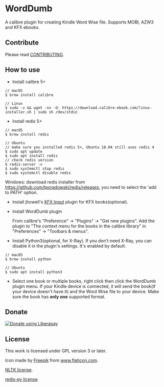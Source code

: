 # WordDumb

A calibre plugin for creating Kindle Word Wise file. Supports MOBI, AZW3 and KFX ebooks.

## Contribute

Please read [CONTRIBUTING](./docs/CONTRIBUTING.md).

## How to use

- Install calibre 5+

```
// macOS
$ brew install calibre

// Linux
$ sudo -v && wget -nv -O- https://download.calibre-ebook.com/linux-installer.sh | sudo sh /dev/stdin
```

- Install redis 5+

```
// macOS
$ brew install redis

// Ubuntu
// make sure you installed redis 5+, Ubuntu 18.04 still uses redis 4
$ sudo apt update
$ sudo apt install redis
// check redis version
$ redis-server -v
$ sudo systemctl stop redis
$ sudo systemctl disable redis
```

Windows: download redis installer from https://github.com/tporadowski/redis/releases, you need to select the 'add to PATH' option.

- Install jhowell's [KFX Input](https://www.mobileread.com/forums/showthread.php?t=291290) plugin for KFX books(optional).

- Install WordDumb plugin

    From calibre's "Preference" -> "Plugins" -> "Get new plugins". Add the plugin to "The context menu for the books in the calibre library" in "Preferences" -> "Toolbars & menus".

- Install Python3(optional, for X-Ray). If you don't need X-Ray, you can disable it in the plugin's settings. It's enabled by default.

```
// macOS
$ brew install python

// Ubuntu
$ sudo apt install python3
```

- Select one book or multiple books, right click then click the WordDumb plugin menu. If your Kindle device is connected, it will send the book(if your device doesn't have it) and the Word Wise file to your device. Make sure the book has **only one** supported format.

## Donate

<a href="https://liberapay.com/xxyzz/donate"><img alt="Donate using Liberapay" src="https://liberapay.com/assets/widgets/donate.svg"></a>

## License

This work is licensed under GPL version 3 or later.

Icon made by <a href="https://www.flaticon.com/authors/freepik" title="Freepik">Freepik</a> from <a href="https://www.flaticon.com/" title="Flaticon">www.flaticon.com</a>.

[NLTK license](https://github.com/nltk/nltk/blob/develop/LICENSE.txt).

[redis-py license](https://github.com/andymccurdy/redis-py/blob/master/LICENSE).
